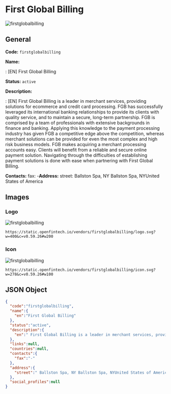 
# First Global Billing 
![firstglobalbilling](https://static.openfintech.io/vendors/firstglobalbilling/logo.svg?w=400&c=v0.59.26#w200)  

## General 
 
**Code:** `firstglobalbilling` 
 
**Name:** 
 
:	[EN] First Global Billing 
 
**Status:** `active` 
 
**Description:** 
 
: [EN]  First Global Billing is a leader in merchant services, providing solutions for ecommerce and credit card processing. FGB has successfully leveraged its international banking relationships to provide its clients with quality service, and to maintain a secure, long-term partnership. FGB is comprised by a team of professionals with extensive backgrounds in finance and banking. Applying this knowledge to the payment processing industry has given FGB a competitive edge above the competition, whereas merchant solutions can be provided for even the most complex and high risk business models. FGB makes acquiring a merchant processing accounts easy. Clients will benefit from a reliable and secure online payment solution. Navigating through the difficulties of establishing payment solutions is done with ease when partnering with First Global Billing.    
 
**Contacts:** 
fax: -**Address:** 
street:  Ballston Spa, NY Ballston Spa, NYUnited States of America  

## Images 

### Logo 
 
![firstglobalbilling](https://static.openfintech.io/vendors/firstglobalbilling/logo.svg?w=400&c=v0.59.26#w200)  

```
https://static.openfintech.io/vendors/firstglobalbilling/logo.svg?w=400&c=v0.59.26#w200
```  

### Icon 
 
![firstglobalbilling](https://static.openfintech.io/vendors/firstglobalbilling/icon.svg?w=278&c=v0.59.26#w100)  

```
https://static.openfintech.io/vendors/firstglobalbilling/icon.svg?w=278&c=v0.59.26#w100
```  

## JSON Object 

```json
{
  "code":"firstglobalbilling",
  "name":{
    "en":"First Global Billing"
  },
  "status":"active",
  "description":{
    "en":" First Global Billing is a leader in merchant services, providing solutions for ecommerce and credit card processing. FGB has successfully leveraged its international banking relationships to provide its clients with quality service, and to maintain a secure, long-term partnership. FGB is comprised by a team of professionals with extensive backgrounds in finance and banking. Applying this knowledge to the payment processing industry has given FGB a competitive edge above the competition, whereas merchant solutions can be provided for even the most complex and high risk business models. FGB makes acquiring a merchant processing accounts easy. Clients will benefit from a reliable and secure online payment solution. Navigating through the difficulties of establishing payment solutions is done with ease when partnering with First Global Billing. \u00a0 "
  },
  "links":null,
  "countries":null,
  "contacts":{
    "fax":"-"
  },
  "address":{
    "street":" Ballston Spa, NY Ballston Spa, NYUnited States of America "
  },
  "social_profiles":null
}
```  
